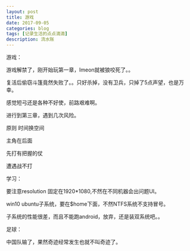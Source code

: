```yaml
---
layout: post
title: 游戏
date: 2017-09-05
categories: blog
tags: [记录生活的点点滴滴]
description: 流水账
---
```


游戏：

游戏解禁了，刚开始玩第一章，Imeon就被狼咬死了。。

复活后偷窃斗篷竟然失败了。。只好杀掉，没有卫兵，只掉了5点声望，也是万幸。 

感觉短弓还是各种不好使，前路艰难啊。

进行到第三章，遇到几次风险。

原则 时间换空间

主角在后面

先打有把握的仗

遭遇战不打

学习：

要注意resolution 固定在1920*1080,不然在不同机器会出问题UI。

win10 ubuntu子系统，要在$home下面，不然NTFS系统不支持冒号。

子系统的性能很差，而且不能跑android，放弃，还是装双系统吧。。


足球：

中国队输了，果然奇迹经常发生也就不叫奇迹了。









